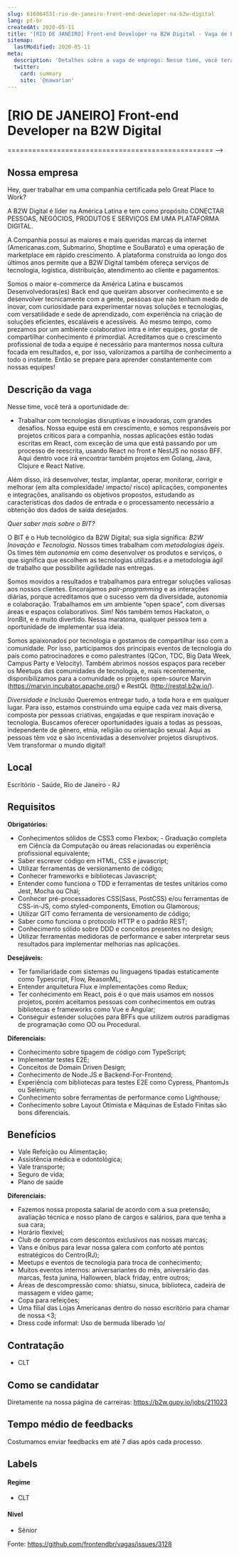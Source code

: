 ```yaml
---
slug: 616064531-rio-de-janeiro-front-end-developer-na-b2w-digital
lang: pt-br
createdAt: 2020-05-11
title: '[RIO DE JANEIRO] Front-end Developer na B2W Digital - Vaga de Emprego'
sitemap:
  lastModified: 2020-05-11
meta:
  description: 'Detalhes sobre a vaga de emprego: Nesse time, você terá a oportunidade de: - Trabalhar com tecnologias disruptivas e inovadoras, com grandes desafios. Nossa equipe está em crescimento, e somos responsáveis por projetos críticos para a companhia, nossas aplicações estão todas escritas em React, com exceção de uma que está passando por um processo de reescrita, usando React no front e NestJS no nosso BFF. Aqui dentro voce irá encontrar também projetos em Golang, Java, Clojure e React Native.  Além disso, irá desenvolver, testar, implantar, operar, monitorar, corrigir e melhorar (em alta complexidade/ impacto/ risco) aplicações, componentes e integrações, analisando os objetivos propostos, estudando as características dos dados de entrada e o processamento necessário a obtenção dos dados de saída desejados. _Quer saber mais sobre o BIT?_ O BIT é o Hub tecnológico da B2W Digital; sua sigla significa: _B2W Inovação e Tecnologia_. Nossos times trabalham com _metodologias ágeis_. Os times têm _autonomia_ em como desenvolver os produtos e serviços, o que significa que escolhem as tecnologias utilizadas e a metodologia ágil de trabalho que possibilite agilidade nas entregas. Somos movidos a resultados e trabalhamos para entregar soluções valiosas aos nossos clientes. Encorajamos _pair-programming_ e as interações diárias, porque acreditamos que o sucesso vem da diversidade, autonomia e colaboração. Trabalhamos em um ambiente “open space”, com diversas áreas e espaços colaborativos. Sim! Nós também temos Hackaton, o IronBit, e é muito divertido. Nessa maratona, qualquer pessoa tem a oportunidade de implementar sua ideia. Somos apaixonados por tecnologia e gostamos de compartilhar isso com a comunidade. Por isso, participamos dos principais eventos de tecnologia do país como patrocinadores e como palestrantes (QCon, TDC, Big Data Week, Campus Party e Velocity). Também abrimos nossos espaços para receber os Meetups das comunidades de tecnologia, e, mais recentemente, disponibilizamos para a comunidade os projetos open-source Marvin (https://marvin.incubator.apache.org/) e RestQL (http://restql.b2w.io/).  _Diversidade e Inclusão_ Queremos entregar tudo, a toda hora e em qualquer lugar. Para isso, estamos construindo uma equipe cada vez mais diversa, composta por pessoas criativas, engajadas e que respiram inovação e tecnologia. Buscamos oferecer oportunidades iguais a todas as pessoas, independente de gênero, etnia, religião ou orientação sexual. Aqui as pessoas têm voz e são incentivadas a desenvolver projetos disruptivos. Vem transformar o mundo digital!'
  twitter:
    card: summary
    site: '@nawarian'
---
```


# [RIO DE JANEIRO] Front-end Developer na B2W Digital

==================================================
-->

## Nossa empresa

Hey, quer trabalhar em uma companhia certificada pelo Great Place to Work?

A B2W Digital é líder na América Latina e tem como propósito CONECTAR PESSOAS, NEGÓCIOS, PRODUTOS E SERVIÇOS EM UMA PLATAFORMA DIGITAL.

A Companhia possui as maiores e mais queridas marcas da internet (Americanas.com, Submarino, Shoptime e SouBarato) e uma operação de marketplace em rápido crescimento. A plataforma construída ao longo dos últimos anos permite que a B2W Digital também ofereça serviços de tecnologia, logística, distribuição, atendimento ao cliente e pagamentos.

Somos o maior e-commerce da América Latina e buscamos Desenvolvedoras(es) Back end que queiram absorver conhecimento e se desenvolver tecnicamente com a gente, pessoas que não tenham medo de inovar, com curiosidade para experimentar novas soluções e tecnologias, com versatilidade e sede de aprendizado, com experiência na criação de soluções eficientes, escaláveis e acessíveis. Ao mesmo tempo, como prezamos por um ambiente colaborativo intra e inter equipes, gostar de compartilhar conhecimento é primordial. Acreditamos que o crescimento profissional de toda a equipe é necessário para mantermos nossa cultura focada em resultados, e, por isso, valorizamos a partilha de conhecimento a todo o instante. Então se prepare para aprender constantemente com nossas equipes!
## Descrição da vaga

Nesse time, você terá a oportunidade de:

- Trabalhar com tecnologias disruptivas e inovadoras, com grandes desafios. Nossa equipe está em crescimento, e somos responsáveis por projetos críticos para a companhia, nossas aplicações estão todas escritas em React, com exceção de uma que está passando por um processo de reescrita, usando React no front e NestJS no nosso BFF. Aqui dentro voce irá encontrar também projetos em Golang, Java, Clojure e React Native. 

Além disso, irá desenvolver, testar, implantar, operar, monitorar, corrigir e melhorar (em alta complexidade/ impacto/ risco) aplicações, componentes e integrações, analisando os objetivos propostos, estudando as características dos dados de entrada e o processamento necessário a obtenção dos dados de saída desejados.

_Quer saber mais sobre o BIT?_

O BIT é o Hub tecnológico da B2W Digital; sua sigla significa: _B2W Inovação e Tecnologia_. Nossos times trabalham com _metodologias ágeis_. Os times têm _autonomia_ em como desenvolver os produtos e serviços, o que significa que escolhem as tecnologias utilizadas e a metodologia ágil de trabalho que possibilite agilidade nas entregas.

Somos movidos a resultados e trabalhamos para entregar soluções valiosas aos nossos clientes. Encorajamos _pair-programming_ e as interações diárias, porque acreditamos que o sucesso vem da diversidade, autonomia e colaboração. Trabalhamos em um ambiente “open space”, com diversas áreas e espaços colaborativos. Sim! Nós também temos Hackaton, o IronBit, e é muito divertido. Nessa maratona, qualquer pessoa tem a oportunidade de implementar sua ideia.

Somos apaixonados por tecnologia e gostamos de compartilhar isso com a comunidade. Por isso, participamos dos principais eventos de tecnologia do país como patrocinadores e como palestrantes (QCon, TDC, Big Data Week, Campus Party e Velocity). Também abrimos nossos espaços para receber os Meetups das comunidades de tecnologia, e, mais recentemente, disponibilizamos para a comunidade os projetos open-source Marvin (https://marvin.incubator.apache.org/) e RestQL (http://restql.b2w.io/).

 _Diversidade e Inclusão_
Queremos entregar tudo, a toda hora e em qualquer lugar. Para isso, estamos construindo uma equipe cada vez mais diversa, composta por pessoas criativas, engajadas e que respiram inovação e tecnologia. Buscamos oferecer oportunidades iguais a todas as pessoas, independente de gênero, etnia, religião ou orientação sexual. Aqui as pessoas têm voz e são incentivadas a desenvolver projetos disruptivos. Vem transformar o mundo digital!

## Local

Escritório - Saúde, Rio de Janeiro - RJ

## Requisitos

**Obrigatórios:**
- Conhecimentos sólidos de CSS3 como Flexbox;
﻿- Graduação completa em Ciência da Computação ou áreas relacionadas ou experiência profissional equivalente;
- Saber escrever código em HTML, CSS e javascript;
- Utilizar ferramentas de versionamento de código;
- Conhecer frameworks e bibliotecas Javascript;
- Entender como funciona o TDD e ferramentas de testes unitários como Jest, Mocha ou Chai;
- Conhecer pré-processadores CSS(Sass, PostCSS) e/ou ferramentas de CSS-in-JS, como styled-components, Emotion ou Glamorous;
- Utilizar GIT como ferramenta de versionamento de código;
- Saber como funciona o protocolo HTTP e o padrão REST;
- Conhecimento sólido sobre DDD e conceitos presentes no design;
- Utilizar ferramentas medidoras de performance e saber interpretar seus resultados para implementar melhorias nas aplicações.

**Desejáveis:**
- Ter familiaridade com sistemas ou linguagens tipadas estaticamente como Typescript, Flow, ReasonML;
- Entender arquitetura Flux e implementações como Redux;
- Ter conhecimento em React, pois é o que mais usamos em nossos projetos, porém aceitamos pessoas com conhecimentos em outras bibliotecas e frameworks como Vue e Angular;
- Conseguir estender soluções para BFFs que utilizem outros paradigmas de programação como OO ou Procedural.

**Diferenciais:**
- Conhecimento sobre tipagem de código com TypeScript;
- Implementar testes E2E;
- Conceitos de Domain Driven Design;
- Conhecimento de Node.JS e Backend-For-Frontend;
- Experiência com bibliotecas para testes E2E como Cypress, PhantomJs ou Selenium;
- Conhecimento sobre ferramentas de performance como Lighthouse;
- Conhecimento sobre Layout Otimista e Máquinas de Estado Finitas são bons diferenciais.

## Benefícios

- Vale Refeição ou Alimentação; 
- Assistência médica e odontológica; 
- Vale transporte;
- Seguro de vida;
- Plano de saúde

**Diferenciais:**
- Fazemos nossa proposta salarial de acordo com a sua pretensão, avaliação técnica e nosso plano de cargos e salários, para que tenha a sua cara;
- Horário flexível;
- Club de compras com descontos exclusivos nas nossas marcas;
- Vans e ônibus para levar nossa galera com conforto até pontos estratégicos do Centro(RJ);
- Meetups e eventos de tecnologia para troca de conhecimento;
- Muitos eventos internos: aniversariantes do mês, aniversário das marcas, festa junina, Halloween, black friday, entre outros;
- Áreas de descompressão como: shiatsu, sinuca, biblioteca, cadeira de massagem e vídeo game;
- Copa para refeições;
- Uma filial das Lojas Americanas dentro do nosso escritório para chamar de nossa <3;
- Dress code informal: Uso de bermuda liberado \o/

## Contratação

- CLT

## Como se candidatar

Diretamente na nossa página de carreiras: https://b2w.gupy.io/jobs/211023

## Tempo médio de feedbacks

Costumamos enviar feedbacks em até 7 dias após cada processo.


## Labels
<!-- retire os labels que não fazem sentido à vaga -->


#### Regime
- CLT

#### Nível

- Sênior





Fonte: https://github.com/frontendbr/vagas/issues/3128